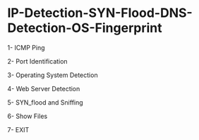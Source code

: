 ﻿# IP-Detection-SYN-Flood-DNS-Detection-OS-Fingerprint
1- ICMP Ping

2- Port Identification

3- Operating System Detection

4- Web Server Detection

5- SYN_flood and Sniffing 

6- Show Files

7- EXIT
